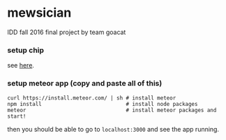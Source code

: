 # mewsician

IDD fall 2016 final project by team goacat

### setup chip

see [here]().

### setup meteor app (copy and paste all of this)

    curl https://install.meteor.com/ | sh # install meteor
    npm install                           # install node packages
    meteor                                # install meteor packages and start!

then you should be able to go to `localhost:3000` and see the app running.

